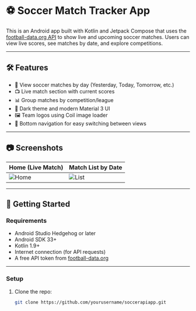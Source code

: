 # ⚽ Soccer Match Tracker App

This is an Android app built with Kotlin and Jetpack Compose that uses the [football-data.org API](https://www.football-data.org/) to show live and upcoming soccer matches. Users can view live scores, see matches by date, and explore competitions.

---

## 🛠 Features

- 📅 View soccer matches by day (Yesterday, Today, Tomorrow, etc.)
- 📺 Live match section with current scores
- 📊 Group matches by competition/league
- 🌙 Dark theme and modern Material 3 UI
- 🖼️ Team logos using Coil image loader
- 📱 Bottom navigation for easy switching between views

---

## 📷 Screenshots

| Home (Live Match) | Match List by Date |
|-------------------|--------------------|
| ![Home](screenshots/home.png) | ![List](screenshots/match_list.png) |

---

## 🚀 Getting Started

### Requirements

- Android Studio Hedgehog or later
- Android SDK 33+
- Kotlin 1.9+
- Internet connection (for API requests)
- A free API token from [football-data.org](https://www.football-data.org/)

---

### Setup

1. Clone the repo:

   ```bash
   git clone https://github.com/yourusername/soccerapiapp.git
